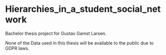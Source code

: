 # Hierarchies_in_a_student_social_network
Bachelor thesis project for Gustav Gamst Larsen.

None of the Data used in this thesis will be available to the public due to GDPR laws. 
